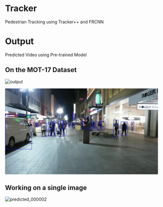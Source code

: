 # Tracker
Pedestrian Tracking using Tracker++ and FRCNN

# Output

Predicted Video using Pre-trained Model

## On the MOT-17 Dataset
![output](output/output.gif)

![output](output/working.gif)

## Working on a single image
![predicted_000002](https://user-images.githubusercontent.com/20610948/87123168-e07d7e80-c2a3-11ea-901b-b882d6f554eb.jpg)
